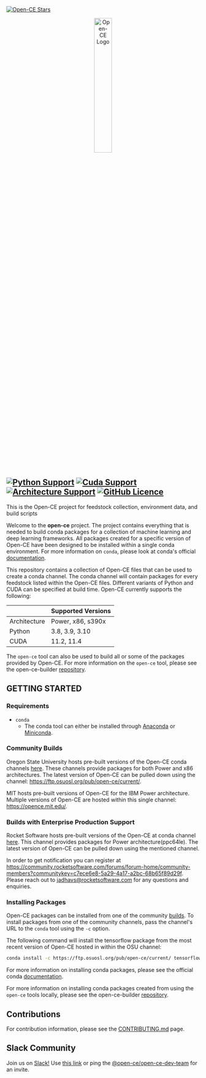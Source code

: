 [![Open-CE Stars](https://img.shields.io/github/stars/open-ce?style=social)](https://github.com/open-ce/open-ce/stargazers)

<p align="center">
  <img src="https://avatars0.githubusercontent.com/u/68873540?s=400&u=a02dc4156e50cdffb23172aba7133e44381885d4&v=4" alt="Open-CE Logo" width="30%">
</p>

[![Python Support](https://img.shields.io/badge/python-3.8%20%7C%203.9%20%7C%203.10-blue.svg)](#requirements)
[![Cuda Support](https://img.shields.io/badge/cuda-11.2%20%7C%2011.4-blue)](#)
[![Architecture Support](https://img.shields.io/badge/architecture-x86%20%7C%20ppc64le%20%7C%20s390x-blue)](#)
[![GitHub Licence](https://img.shields.io/github/license/open-ce/open-ce.svg)](LICENSE)
---

This is the Open-CE project for feedstock collection, environment data, and build scripts

Welcome to the **open-ce** project. The project contains everything that is needed to build conda packages for
a collection of machine learning and deep learning frameworks. All packages created for a specific version of
Open-CE have been designed to be installed within a single conda environment. For more information on `conda`,
please look at conda's official [documentation](https://docs.conda.io/).

This repository contains a collection of Open-CE files that can be used to create a conda channel. The conda channel
will contain packages for every feedstock listed within the Open-CE files. Different variants of Python and CUDA can
be specified at build time. Open-CE currently supports the following:

| | Supported Versions |
| --- | --- |
| Architecture | Power, x86, s390x |
| Python | 3.8, 3.9, 3.10 |
| CUDA | 11.2, 11.4 |


The `open-ce` tool can also be used to build all or some of the packages provided by Open-CE. For more information on the `open-ce` tool,
please see the open-ce-builder [repository](https://github.com/open-ce/open-ce-builder).

## GETTING STARTED

### Requirements

* `conda`
  * The conda tool can either be installed through [Anaconda](https://www.anaconda.com/products/individual#Downloads) or [Miniconda](https://docs.conda.io/en/latest/miniconda.html).

### Community Builds

Oregon State University hosts pre-built versions of the Open-CE conda channels [here](https://osuosl.org/services/powerdev/opence/). These
channels provide packages for both Power and x86 architectures. The latest version of Open-CE can be pulled down using the channel:
https://ftp.osuosl.org/pub/open-ce/current/.

MIT hosts pre-built versions of Open-CE for the IBM Power architecture. Multiple versions of Open-CE are hosted within this single channel: https://opence.mit.edu/.

### Builds with Enterprise Production Support

Rocket Software hosts pre-built versions of the Open-CE at conda channel [here](https://anaconda.org/rocketce). This channel provides packages for Power architecture(ppc64le). The latest version of Open-CE can be pulled down using the mentioned channel.

In order to get notification you can register at https://community.rocketsoftware.com/forums/forum-home/community-members?communitykey=c7ece6e8-5a29-4a17-a2bc-68b65f89d29f. Please reach out to jadhavs@rocketsoftware.com for any questions and enquiries.

### Installing Packages

Open-CE packages can be installed from one of the community [builds](#community-builds). To install packages from one of the community channels, pass the channel's URL to the `conda` tool using the `-c` option.

The following command will install the tensorflow package from the most recent version of Open-CE hosted in within the OSU channel:

```bash
conda install -c https://ftp.osuosl.org/pub/open-ce/current/ tensorflow
```

For more information on installing conda packages, please see the official conda [documentation](https://docs.conda.io/).

For more information on installing conda packages created from using the `open-ce` tools locally, please see the open-ce-builder [repository](https://github.com/open-ce/open-ce-builder).

## Contributions

For contribution information, please see the [CONTRIBUTING.md](CONTRIBUTING.md) page.

## Slack Community

Join us on [Slack!](http://open-ce.slack.com/) Use [this link](https://join.slack.com/t/open-ce/shared_invite/zt-o27t9db6-oUklancQvdGO8FIwftDwgw) or ping the [@open-ce/open-ce-dev-team](https://github.com/orgs/open-ce/teams/open-ce-dev-team) for an invite.

